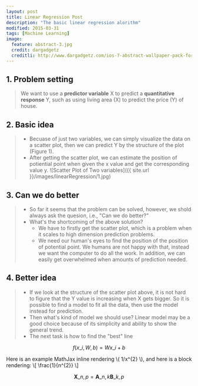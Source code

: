 ```yaml
---
layout: post
title: Linear Regression Post
description: "The basic linear regression alorithm"
modified: 2015-03-31
tags: [Machine Learning]
image:
  feature: abstract-3.jpg
  credit: dargadgetz
  creditli: http://www.dargadgetz.com/ios-7-abstract-wallpaper-pack-for-iphone-5-and-ipod-touch-retina/
---
```

## 1. Problem setting
> We want to use a **predictor variable** X to predict a **quantitative response** Y, such as using living area (X) to predict the price (Y) of house. 


## 2. Basic idea
> - Becuase of just two variables, we can simply visualize the data on a scatter plot, then we can predict Y by the structure of the plot (Figure 1).
> - After getting the scatter plot, we can estimate the position of potiential point when given the x value and get the corresponding value y.
> ![Scatter Plot of Two variables]({{ site.url }}/images/linearRegression/1.jpg)


## 3. Can we do better 
> - So far it seems that the problem can be solved, however, we shold always ask the quesion, i.e., "Can we do better?"
> - What's the shortcoming of the above solution? 
>	- We have to firstly get the scatter plot, which is a problem when it scales to high dimension prediction problems.
>	- We need our human's eyes to find the position of the position of potential point. We humans are not happy with that, instead we want the computer to do all the work. In addition, we can easily get overwhelmed when amounts of prediction needed.

## 4. Better idea
> - If we look at the structure of the scatter plot above, it is not hard to figure that the Y value is increasing when X gets bigger. So it is possible to find a model to fit all the data, then use the model instead for prediction.
> - Then what's kind of model we should use? Linear model may be a good choice because of its simplicity and ability to show the general trend.
> - The next task is how to find the "best" line

$$
f(x\_i, W, b) =  W x\_i + b
$$

Here is an example MathJax inline rendering \\( 1/x^{2} \\), and here is a block rendering: 
\\[ \frac{1}{n^{2}} \\]

$$ \mathbf{X}\_{n,p} = \mathbf{A}\_{n,k} \mathbf{B}\_{k,p} $$
